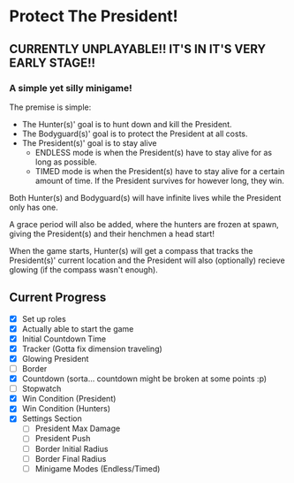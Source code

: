 # Protect The President!
## CURRENTLY UNPLAYABLE!! IT'S IN IT'S VERY EARLY STAGE!!

### A simple yet silly minigame!

The premise is simple:

- The Hunter(s)' goal is to hunt down and kill the President.
- The Bodyguard(s)' goal is to protect the President at all costs.
- The President(s)' goal is to stay alive
  - ENDLESS mode is when the President(s) have to stay alive for as long as possible.
  - TIMED mode is when the President(s) have to stay alive for a certain amount of time. If the President survives for however long, they win.

Both Hunter(s) and Bodyguard(s) will have infinite lives while the President only has one.

A grace period will also be added, where the hunters are frozen at spawn, giving the President(s) and their henchmen a head start!

When the game starts, Hunter(s) will get a compass that tracks the President(s)' current location and the President will also (optionally) recieve glowing (if the compass wasn't enough).

## Current Progress
- [X] Set up roles
- [X] Actually able to start the game
- [X] Initial Countdown Time
- [X] Tracker (Gotta fix dimension traveling)
- [X] Glowing President
- [ ] Border
- [X] Countdown (sorta... countdown might be broken at some points :p)
- [ ] Stopwatch
- [X] Win Condition (President)
- [X] Win Condition (Hunters)
- [X] Settings Section
  - [ ] President Max Damage
  - [ ] President Push
  - [ ] Border Initial Radius
  - [ ] Border Final Radius
  - [ ] Minigame Modes (Endless/Timed)